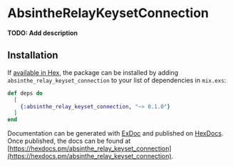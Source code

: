 # AbsintheRelayKeysetConnection

**TODO: Add description**

## Installation

If [available in Hex](https://hex.pm/docs/publish), the package can be installed
by adding `absinthe_relay_keyset_connection` to your list of dependencies in `mix.exs`:

```elixir
def deps do
  [
    {:absinthe_relay_keyset_connection, "~> 0.1.0"}
  ]
end
```

Documentation can be generated with [ExDoc](https://github.com/elixir-lang/ex_doc)
and published on [HexDocs](https://hexdocs.pm). Once published, the docs can
be found at [https://hexdocs.pm/absinthe_relay_keyset_connection](https://hexdocs.pm/absinthe_relay_keyset_connection).

